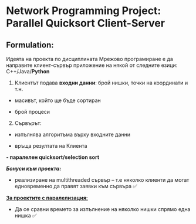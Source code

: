 # Network Programming Project: Parallel Quicksort Client-Server
## Formulation\:

Идеята на проекта по дисциплината Мрежово програмиране е да направите клиент-сървър приложение на някой от следните езици\: C++/Java/**Python**

1. Клиентът подава **входни данни**\: брой нишки, точки на координати и т.н.
* масивът, който ще бъде сортиран

* брой процеси

2. Сървърът\: 
* изпълнява алгоритъма върху входните данни

* връща резултата на Клиента

**- паралелен quicksort/selection sort**

***Бонуси към проекта\:***

- реализиране на multithreaded сървър – т.е няколко клиенти да могат едновременно да правят заявки към сървъра :white_check_mark:

**<u>За проектите с паралелизация\:</u>**

- Да се сравни времето за изпълнение на няколко нишки спрямо една нишка :white_check_mark:
